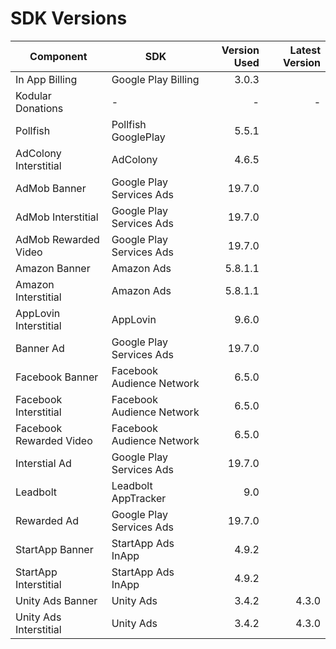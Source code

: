 # SDK Versions

| Component               | SDK                       | Version Used | Latest Version |
|-------------------------|---------------------------|-------------:|---------------:|
| In App Billing          | Google Play Billing       |        3.0.3 |                |
| Kodular Donations       | -                         |            - |              - |
| Pollfish                | Pollfish GooglePlay       |        5.5.1 |                |
| AdColony Interstitial   | AdColony                  |        4.6.5 |                |
| AdMob Banner            | Google Play Services Ads  |       19.7.0 |                |
| AdMob Interstitial      | Google Play Services Ads  |       19.7.0 |                |
| AdMob Rewarded Video    | Google Play Services Ads  |       19.7.0 |                |
| Amazon Banner           | Amazon Ads                |      5.8.1.1 |                |
| Amazon Interstitial     | Amazon Ads                |      5.8.1.1 |                |
| AppLovin Interstitial   | AppLovin                  |        9.6.0 |                |
| Banner Ad               | Google Play Services Ads  |       19.7.0 |                |
| Facebook Banner         | Facebook Audience Network |        6.5.0 |                |
| Facebook Interstitial   | Facebook Audience Network |        6.5.0 |                |
| Facebook Rewarded Video | Facebook Audience Network |        6.5.0 |                |
| Interstial Ad           | Google Play Services Ads  |       19.7.0 |                |
| Leadbolt                | Leadbolt AppTracker       |          9.0 |                |
| Rewarded Ad             | Google Play Services Ads  |       19.7.0 |                |
| StartApp Banner         | StartApp Ads InApp        |        4.9.2 |                |
| StartApp Interstitial   | StartApp Ads InApp        |        4.9.2 |                |
| Unity Ads Banner        | Unity Ads                 |        3.4.2 |          4.3.0 |
| Unity Ads Interstitial  | Unity Ads                 |        3.4.2 |          4.3.0 |
